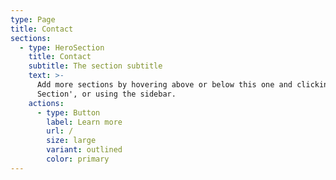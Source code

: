 ```yaml
---
type: Page
title: Contact
sections:
  - type: HeroSection
    title: Contact
    subtitle: The section subtitle
    text: >-
      Add more sections by hovering above or below this one and clicking '+ Add
      Section', or using the sidebar.
    actions:
      - type: Button
        label: Learn more
        url: /
        size: large
        variant: outlined
        color: primary
---
```

